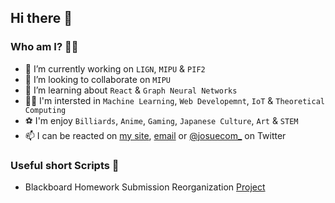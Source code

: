 ## Hi there 👋

### Who am I? 🕵️‍♂️
- 🔭 I’m currently working on ``LIGN``, ``MIPU`` & ``PIF2``
- 👯 I’m looking to collaborate on ``MIPU``
- 🌱 I’m learning about ``React`` & ``Graph Neural Networks``
- 👨‍🔬 I'm intersted in ``Machine Learning``, ``Web Developemnt``, ``IoT`` & ``Theoretical Computing``
- ⚽ I'm enjoy ``Billiards``, ``Anime``, ``Gaming``, ``Japanese Culture``, ``Art`` & ``STEM``
- 📫 I can be reacted on [my site](https://josuenrivera.site), [email](josue.n.rivera@outlook.com) or [@josuecom_](https://twitter.com/josuecom_) on Twitter

### Useful short Scripts 📄 
* Blackboard Homework Submission Reorganization [Project](https://github.com/JosueCom/JosueCom/tree/master/scripts/blackboard)
